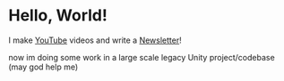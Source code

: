 # Hello, World!

I make [YouTube](https://youtube.com/@fabianfrankwerner) videos and write a [Newsletter](https://fabianfrankwerner.com/newsletter)!

now im doing some work in a large scale legacy Unity project/codebase (may god help me)
